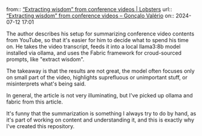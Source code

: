 from:: [“Extracting wisdom” from conference videos | Lobsters](https://lobste.rs/s/z5karh/extracting_wisdom_from_conference)
url:: [“Extracting wisdom” from conference videos – Gonçalo Valério](https://blog.ovalerio.net/archives/2900)
on:: 2024-07-12 17:01

The author describes his setup for summarizing conference video contents from YouTube, so that it's easier for him to decide what to spend his time on. He takes the video transcript, feeds it into a local llama3:8b model installed via ollama, and uses the Fabric framework for croud-sourced prompts, like "extract wisdom".

The takeaway is that the results are not great, the model often focuses only on small part of the video, highlights suprefluous or unimportant stuff, or misinterprets what's being said.

In general, the article is not very illuminating, but I've picked up ollama and fabric from this article.

It's funny that the summarization is something I always try to do by hand, as it's part of working on content and understanding it, and this is exactly why I've created this repository.